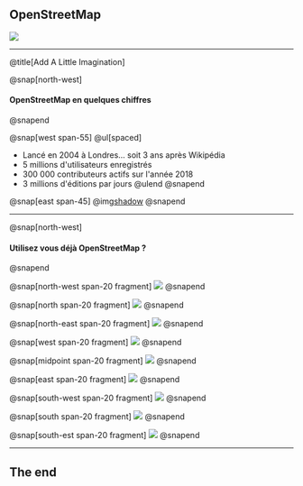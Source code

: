 ## OpenStreetMap

![](https://upload.wikimedia.org/wikipedia/commons/thumb/b/b0/Openstreetmap_logo.svg/240px-Openstreetmap_logo.svg.png)

---
@title[Add A Little Imagination]

@snap[north-west]
#### OpenStreetMap en quelques chiffres
@snapend

@snap[west span-55]
@ul[spaced]
- Lancé en 2004 à Londres... soit 3 ans après Wikipédia
- 5 millions d'utilisateurs enregistrés
- 300 000 contributeurs actifs sur l'année 2018
- 3 millions d'éditions par jours
@ulend
@snapend

@snap[east span-45]
@img[shadow](https://wiki.openstreetmap.org/w/images/thumb/7/79/Osmdbstats1_users.png/800px-Osmdbstats1_users.png)
@snapend

---

@snap[north-west]
#### Utilisez vous déjà OpenStreetMap ?
@snapend

@snap[north-west span-20 fragment]
![](https://upload.wikimedia.org/wikipedia/commons/thumb/c/cd/Facebook_logo_%28square%29.png/240px-Facebook_logo_%28square%29.png)
@snapend

@snap[north span-20 fragment]
![](https://upload.wikimedia.org/wikipedia/commons/thumb/6/62/Logo_M%C3%A9tromobilit%C3%A9.png/240px-Logo_M%C3%A9tromobilit%C3%A9.png)
@snapend

@snap[north-east span-20 fragment]
![](https://fr.wikipedia.org/wiki/Fichier:Pok%C3%A9mon_Go_Logo.png)
@snapend

@snap[west span-20 fragment]
![](https://www.camptocamp.org/img/logo.38aac8ab.svg)
@snapend

@snap[midpoint span-20 fragment]
![](https://upload.wikimedia.org/wikipedia/commons/c/cc/Uber_logo_2018.png)
@snapend

@snap[east span-20 fragment]
![](http://img.over-blog-kiwi.com/2/16/58/04/20180507/ob_9dc3ae_logo-geocaching-emerald.png)
@snapend

@snap[south-west span-20 fragment]
![](https://upload.wikimedia.org/wikipedia/en/thumb/c/c4/Snapchat_logo.svg/240px-Snapchat_logo.svg.png)
@snapend

@snap[south span-20 fragment]
![](https://upload.wikimedia.org/wikipedia/fr/b/b8/Logo_Qwant_Maps.png)
@snapend

@snap[south-est span-20 fragment]
![](https://techsuplex.com/wp-content/uploads/2014/09/etc-2.png)
@snapend

---

## The end
